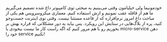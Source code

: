 خودمونیما ولی خیلیامون وقتی می‌بینیم یه مبحثی توی کامپیوتر داغ شده تصمیم می‌گیریم ما هم از قافله عقب نمونیم و ازش استفاده کنیم. معماری میکروسرویس هم یکی از مباحث داغ امروز نرم‌افزاره که از قاعده مستثنا نیست. وقتی توی اینترنت جست‌وجو کنید، پره از بلاگ‌هایی در ستایش این رویکرد. پس بیاید یه دور مشکلاتی که قراره بهش بر بخوریم رو با هم مرور کنیم که اگه راست کار ما نیست بیخودی با micro-service دهن خود را service نکنیم!


